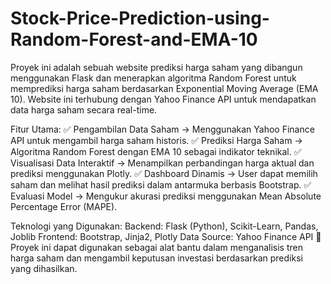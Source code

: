 # Stock-Price-Prediction-using-Random-Forest-and-EMA-10

Proyek ini adalah sebuah website prediksi harga saham yang dibangun menggunakan Flask dan menerapkan algoritma Random Forest untuk memprediksi harga saham berdasarkan Exponential Moving Average (EMA 10). Website ini terhubung dengan Yahoo Finance API untuk mendapatkan data harga saham secara real-time.

Fitur Utama:
✅ Pengambilan Data Saham → Menggunakan Yahoo Finance API untuk mengambil harga saham historis.
✅ Prediksi Harga Saham → Algoritma Random Forest dengan EMA 10 sebagai indikator teknikal.
✅ Visualisasi Data Interaktif → Menampilkan perbandingan harga aktual dan prediksi menggunakan Plotly.
✅ Dashboard Dinamis → User dapat memilih saham dan melihat hasil prediksi dalam antarmuka berbasis Bootstrap.
✅ Evaluasi Model → Mengukur akurasi prediksi menggunakan Mean Absolute Percentage Error (MAPE).

Teknologi yang Digunakan:
Backend: Flask (Python), Scikit-Learn, Pandas, Joblib
Frontend: Bootstrap, Jinja2, Plotly
Data Source: Yahoo Finance API
🚀 Proyek ini dapat digunakan sebagai alat bantu dalam menganalisis tren harga saham dan mengambil keputusan investasi berdasarkan prediksi yang dihasilkan.
